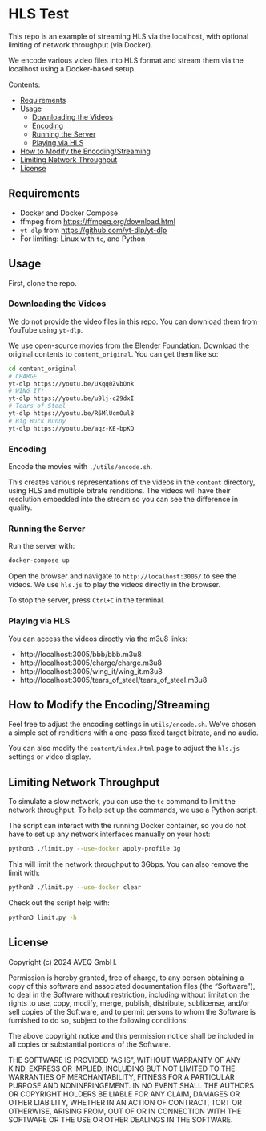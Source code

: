 # HLS Test

This repo is an example of streaming HLS via the localhost, with optional limiting of network throughput (via Docker).

We encode various video files into HLS format and stream them via the localhost using a Docker-based setup.

Contents:

- [Requirements](#requirements)
- [Usage](#usage)
  - [Downloading the Videos](#downloading-the-videos)
  - [Encoding](#encoding)
  - [Running the Server](#running-the-server)
  - [Playing via HLS](#playing-via-hls)
- [How to Modify the Encoding/Streaming](#how-to-modify-the-encodingstreaming)
- [Limiting Network Throughput](#limiting-network-throughput)
- [License](#license)

## Requirements

- Docker and Docker Compose
- ffmpeg from https://ffmpeg.org/download.html
- `yt-dlp` from https://github.com/yt-dlp/yt-dlp
- For limiting: Linux with `tc`, and Python

## Usage

First, clone the repo.

### Downloading the Videos

We do not provide the video files in this repo. You can download them from YouTube using `yt-dlp`.

We use open-source movies from the Blender Foundation. Download the original contents to `content_original`. You can get them like so:

```bash
cd content_original
# CHARGE
yt-dlp https://youtu.be/UXqq0ZvbOnk
# WING IT!
yt-dlp https://youtu.be/u9lj-c29dxI
# Tears of Steel
yt-dlp https://youtu.be/R6MlUcmOul8
# Big Buck Bunny
yt-dlp https://youtu.be/aqz-KE-bpKQ
```

### Encoding

Encode the movies with `./utils/encode.sh`.

This creates various representations of the videos in the `content` directory, using HLS and multiple bitrate renditions. The videos will have their resolution embedded into the stream so you can see the difference in quality.

### Running the Server

Run the server with:

```bash
docker-compose up
```

Open the browser and navigate to `http://localhost:3005/` to see the videos. We use `hls.js` to play the videos directly in the browser.

To stop the server, press `Ctrl+C` in the terminal.

### Playing via HLS

You can access the videos directly via the m3u8 links:

- http://localhost:3005/bbb/bbb.m3u8
- http://localhost:3005/charge/charge.m3u8
- http://localhost:3005/wing_it/wing_it.m3u8
- http://localhost:3005/tears_of_steel/tears_of_steel.m3u8

## How to Modify the Encoding/Streaming

Feel free to adjust the encoding settings in `utils/encode.sh`. We've chosen a simple set of renditions with a one-pass fixed target bitrate, and no audio.

You can also modify the `content/index.html` page to adjust the `hls.js` settings or video display.

## Limiting Network Throughput

To simulate a slow network, you can use the `tc` command to limit the network throughput. To help set up the commands, we use a Python script.

The script can interact with the running Docker container, so you do not have to set up any network interfaces manually on your host:

```bash
python3 ./limit.py --use-docker apply-profile 3g
```

This will limit the network throughput to 3Gbps. You can also remove the limit with:

```bash
python3 ./limit.py --use-docker clear
```

Check out the script help with:

```bash
python3 limit.py -h
```

## License

Copyright (c) 2024 AVEQ GmbH.

Permission is hereby granted, free of charge, to any person obtaining a copy of this software and associated documentation files (the “Software”), to deal in the Software without restriction, including without limitation the rights to use, copy, modify, merge, publish, distribute, sublicense, and/or sell copies of the Software, and to permit persons to whom the Software is furnished to do so, subject to the following conditions:

The above copyright notice and this permission notice shall be included in all copies or substantial portions of the Software.

THE SOFTWARE IS PROVIDED “AS IS”, WITHOUT WARRANTY OF ANY KIND, EXPRESS OR IMPLIED, INCLUDING BUT NOT LIMITED TO THE WARRANTIES OF MERCHANTABILITY, FITNESS FOR A PARTICULAR PURPOSE AND NONINFRINGEMENT. IN NO EVENT SHALL THE AUTHORS OR COPYRIGHT HOLDERS BE LIABLE FOR ANY CLAIM, DAMAGES OR OTHER LIABILITY, WHETHER IN AN ACTION OF CONTRACT, TORT OR OTHERWISE, ARISING FROM, OUT OF OR IN CONNECTION WITH THE SOFTWARE OR THE USE OR OTHER DEALINGS IN THE SOFTWARE.
